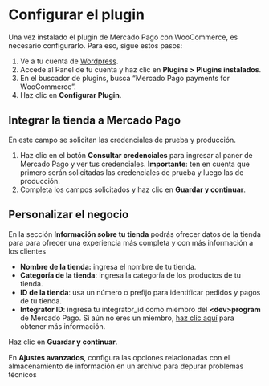 # Configurar el plugin

Una vez instalado el plugin de Mercado Pago con WooCommerce, es necesario configurarlo. Para eso, sigue estos pasos:

1. Ve a tu cuenta de [Wordpress](https://wordpress.com/).
2. Accede al Panel de tu cuenta y haz clic en **Plugins > Plugins instalados**.
3. En el buscador de plugins, busca “Mercado Pago payments for WooCommerce”.
4. Haz clic en **Configurar Plugin**.

## Integrar la tienda a Mercado Pago

En este campo se solicitan las credenciales de prueba y producción. 
1. Haz clic en el botón **Consultar credenciales** para ingresar al paner de Mercado Pago y ver tus credenciales. **Importante**: ten en cuenta que primero serán solicitadas las credenciales de prueba y luego las de producción. 
2. Completa los campos solicitados y haz clic en **Guardar y continuar**.

## Personalizar el negocio

En la sección **Información sobre tu tienda** podrás ofrecer datos de la tienda para  para ofrecer una experiencia más completa y con más información a los clientes

* **Nombre de la tienda:** ingresa el nombre de tu tienda.
* **Categoría de la tienda**: ingresa la categoría de los productos de tu tienda.
* **ID de la tienda**: usa un número o prefijo para identificar pedidos y pagos de tu tienda.
* **Integrator ID**: ingresa tu integrator_id como miembro del **&lt;dev&gt;program** de Mercado Pago. Si aún no eres un miembro, [haz clic aquí](https://www.mercadopago[FAKER][URL][DOMAIN]/developers/es/developer-program) para obtener más información.

Haz clic en **Guardar y continuar**.

En **Ajustes avanzados**, configura las opciones relacionadas con el almacenamiento de información en un archivo para depurar problemas técnicos


